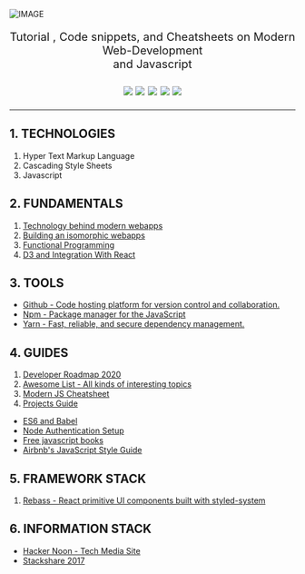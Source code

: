 ![IMAGE](https://github.com/Amarjit-pheiroijam/Modern-Web-Development/blob/master/web.png)

<p align="center" style="font-size:20px;">
Tutorial , Code snippets, and Cheatsheets on Modern Web-Development<br>and Javascript <br><br>
  
<img src="https://badgen.net/badge/Tutorial/Markdowns/pink?icon=github">
<img src="https://img.shields.io/badge/Stars-4-red">
<img src="https://img.shields.io/github/license/kuttim/regg.svg">
<img src="https://img.shields.io/github/issues-raw/kuttim/regg.svg">
<img src="https://badgen.net/badge/Forks/1/pink?icon=github">
  
</p>
<hr>

## 1. TECHNOLOGIES
1. Hyper Text Markup Language
2. Cascading Style Sheets
3. Javascript

## 2. FUNDAMENTALS
1. [Technology behind modern webapps](/fundamental/tech-behind-modern-webapps.md)
2. [Building an isomorphic webapps](/fundamental/isomorphic-webapp.md)
3. [Functional Programming](/fundamental/functional-programming.md)
5. [D3 and Integration With React](/guides/d3-react-integration.md)

## 3. TOOLS 
* [Github - Code hosting platform for version control and collaboration.](/guides/git-tutorial.md)
* [Npm - Package manager for the JavaScript](https://www.npmjs.com/)
* [Yarn - Fast, reliable, and secure dependency management.](https://yarnpkg.com/)

## 4. GUIDES
1. [Developer Roadmap 2020](https://github.com/kamranahmedse/developer-roadmap)
2. [Awesome List - All kinds of interesting topics](https://github.com/sindresorhus/awesome)
3. [Modern JS Cheatsheet](https://github.com/mbeaudru/modern-js-cheatsheet)
4. [Projects Guide](https://github.com/wearehive/project-guidelines#readme)

* [ES6 and Babel](/guides/es6-and-babel.md)
* [Node Authentication Setup](/guides/auth-setup.md)
* [Free javascript books](https://jsbooks.revolunet.com/)
* [Airbnb's JavaScript Style Guide](https://github.com/airbnb/javascript)

## 5. FRAMEWORK STACK
1. [Rebass - React primitive UI components built with styled-system](https://rebassjs.org/)

## 6. INFORMATION STACK
* [Hacker Noon - Tech Media Site](https://hackernoon.com/)
* [Stackshare 2017](https://stackshare.io/posts/top-developer-tools-2017)


